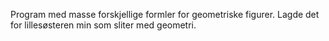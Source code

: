 Program med masse forskjellige formler for geometriske figurer. Lagde det for lillesøsteren min som sliter med geometri.
